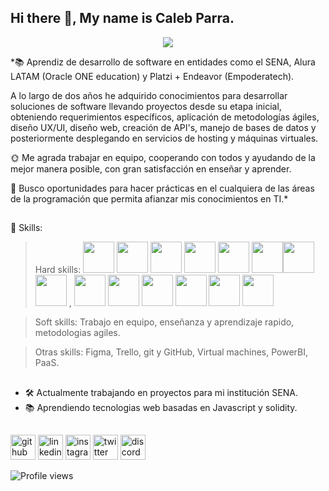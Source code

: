 <head> <link rel="stylesheet" href="https://cdn.jsdelivr.net/gh/devicons/devicon@v2.14.0/devicon.min.css"> </head>

## Hi there 👋, My name is Caleb Parra.

<div align="center">
  <img src="https://user-images.githubusercontent.com/71718050/147854447-ab841e66-979e-4b8b-ac84-0639bb8fd039.png" />
</div>

*📚 Aprendiz de desarrollo de software en entidades como el SENA, Alura LATAM (Oracle ONE education)  y Platzi + Endeavor (Empoderatech).

A lo largo de dos años he adquirido conocimientos para desarrollar soluciones de software llevando proyectos desde su etapa inicial, obteniendo requerimientos específicos, aplicación de metodologías ágiles, diseño UX/UI, diseño web, creación de API's, manejo de bases de datos y posteriormente desplegando en servicios de hosting y máquinas virtuales.

🌞 Me agrada trabajar en equipo, cooperando con todos y ayudando de la mejor manera posible, con gran satisfacción en enseñar y aprender.

🏁 Busco oportunidades para hacer prácticas en el cualquiera de las áreas de la programación que permita afianzar mis conocimientos en TI.*
##

🧠 Skills:  

>Hard skills: <img width="50px" src="https://cdn.jsdelivr.net/gh/devicons/devicon/icons/html5/html5-original.svg"/> <img width="50px" src="https://cdn.jsdelivr.net/gh/devicons/devicon/icons/css3/css3-original.svg"/> <img width="50px" src="https://cdn.jsdelivr.net/gh/devicons/devicon/icons/sass/sass-original.svg"/>             <img width="50px" src="https://cdn.jsdelivr.net/gh/devicons/devicon/icons/tailwindcss/tailwindcss-plain.svg" /> 
            <img width="50px" src="https://cdn.jsdelivr.net/gh/devicons/devicon/icons/bootstrap/bootstrap-original.svg" />
           <img width="50px" src="https://cdn.jsdelivr.net/gh/devicons/devicon/icons/javascript/javascript-original.svg"/><img width="50px" src="https://cdn.jsdelivr.net/gh/devicons/devicon/icons/php/php-original.svg"/> <img width="50px" src="https://cdn.jsdelivr.net/gh/devicons/devicon/icons/laravel/laravel-plain-wordmark.svg" /> ,
           <img width="50px" src="https://cdn.jsdelivr.net/gh/devicons/devicon/icons/nodejs/nodejs-plain-wordmark.svg" /> 
            <img width="50px" src="https://cdn.jsdelivr.net/gh/devicons/devicon/icons/express/express-original.svg" /> 
            <img width="50px" src="https://cdn.jsdelivr.net/gh/devicons/devicon/icons/react/react-original.svg" /> 
            <img width="50px" src="https://cdn.jsdelivr.net/gh/devicons/devicon/icons/angularjs/angularjs-original.svg" /> 
            <img width="50px" src="https://cdn.jsdelivr.net/gh/devicons/devicon/icons/mysql/mysql-original.svg" />
            <img width="50px" src="https://cdn.jsdelivr.net/gh/devicons/devicon/icons/mongodb/mongodb-original.svg" />

          
          
          
            
          
          
          
          
          
          
          

>Soft skills: Trabajo en equipo, enseñanza y aprendizaje rapido, metodologias agiles.

>Otras skills: Figma, Trello, git y GitHub, Virtual machines, PowerBI, PaaS.

##
- 🛠 Actualmente trabajando en proyectos para mi institución SENA. 
- 📚 Aprendiendo tecnologias web basadas en Javascript y solidity.


##


 
[<img src='https://cdn.jsdelivr.net/npm/simple-icons@3.0.1/icons/github.svg' alt='github' height='40'>](https://github.com/1001-caleb)        [<img src='https://cdn.jsdelivr.net/npm/simple-icons@3.0.1/icons/linkedin.svg' alt='linkedin' height='40'>](https://www.linkedin.com/in/caleb-parra/) [<img src='https://cdn.jsdelivr.net/npm/simple-icons@3.0.1/icons/instagram.svg' alt='instagram' height='40'>](https://www.instagram.com/https://www.instagram.com/parracode_/?hl=es-la/) 
[<img src='https://cdn.jsdelivr.net/npm/simple-icons@3.0.1/icons/twitter.svg' alt='twitter' height='40'>](https://twitter.com/https://twitter.com/ParraCode_)  [<img src='https://cdn.jsdelivr.net/npm/simple-icons@3.0.1/icons/discord.svg' alt='discord' height='40'>](discord.io/Guides4A)  


![Profile views](https://gpvc.arturio.dev/1001-caleb)  

